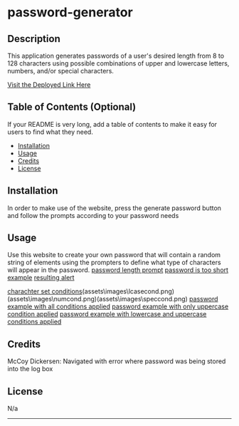 # password-generator
## Description 

This application generates passwords of a user's desired length from 8 to 128 characters using possible combinations of upper and lowercase letters, numbers, and/or special characters.

[Visit the Deployed Link Here](https://joshmatsumoto.github.io/password-generator/)


## Table of Contents (Optional)

If your README is very long, add a table of contents to make it easy for users to find what they need.

* [Installation](#installation)
* [Usage](#usage)
* [Credits](#credits)
* [License](#license)


## Installation

In order to make use of the website, press the generate password button and follow the prompts according to  your password needs

## Usage 

Use this website to create your own password that will contain a random string of elements using the prompters to define what type of characters will appear in the password.
[password length prompt](assets\images\passlength.png)
[password is too short example](assets\images\passtooshort.png)
[resulting alert](assets\images\passtooshortalert.png)

[charachter set conditions](assets\images\ucasecond.png)(assets\images\lcasecond.png)(assets\images\numcond.png)(assets\images\speccond.png)
[password example with all conditions applied](assets\images\allcond.png)
[password example with only uppercase condition applied](assets\images\ucaseonly.png)
[password example with lowercase and uppercase conditions applied](assets\images\ucaseandlcase.PNG)

## Credits

McCoy Dickersen: Navigated with error where password was being stored into the log box


## License

N/a

---
